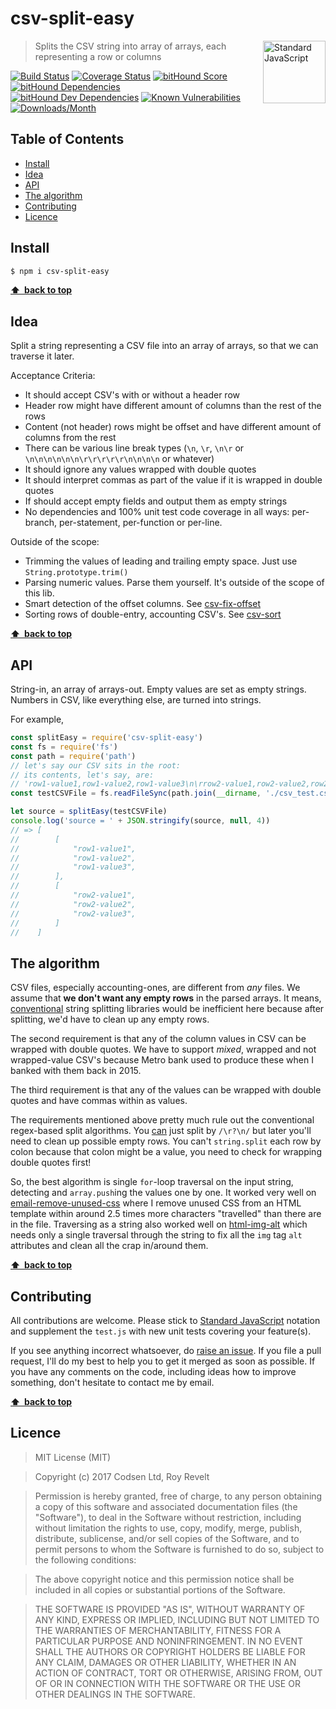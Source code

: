 # csv-split-easy

<a href="https://standardjs.com" style="float: right; padding: 0 0 20px 20px;"><img src="https://cdn.rawgit.com/feross/standard/master/sticker.svg" alt="Standard JavaScript" width="100" align="right"></a>

> Splits the CSV string into array of arrays, each representing a row or columns

[![Build Status][travis-img]][travis-url]
[![Coverage Status][cov-img]][cov-url]
[![bitHound Score][bithound-img]][bithound-url]
[![bitHound Dependencies][deps-img]][deps-url]
[![bitHound Dev Dependencies][dev-img]][dev-url]
[![Known Vulnerabilities][vulnerabilities-img]][vulnerabilities-url]
[![Downloads/Month][downloads-img]][downloads-url]

## Table of Contents

<!-- START doctoc generated TOC please keep comment here to allow auto update -->
<!-- DON'T EDIT THIS SECTION, INSTEAD RE-RUN doctoc TO UPDATE -->


- [Install](#install)
- [Idea](#idea)
- [API](#api)
- [The algorithm](#the-algorithm)
- [Contributing](#contributing)
- [Licence](#licence)

<!-- END doctoc generated TOC please keep comment here to allow auto update -->

## Install

```bash
$ npm i csv-split-easy
```

**[⬆ &nbsp;back to top](#)**

## Idea

Split a string representing a CSV file into an array of arrays, so that we can traverse it later.

Acceptance Criteria:

- It should accept CSV's with or without a header row
- Header row might have different amount of columns than the rest of the rows
- Content (not header) rows might be offset and have different amount of columns from the rest
- There can be various line break types (`\n`, `\r`, `\n\r` or `\n\n\n\n\n\n\r\r\r\r\r\n\n\n\n` or whatever)
- It should ignore any values wrapped with double quotes
- It should interpret commas as part of the value if it is wrapped in double quotes
- If should accept empty fields and output them as empty strings
- No dependencies and 100% unit test code coverage in all ways: per-branch, per-statement, per-function or per-line.

Outside of the scope:

- Trimming the values of leading and trailing empty space. Just use `String.prototype.trim()`
- Parsing numeric values. Parse them yourself. It's outside of the scope of this lib.
- Smart detection of the offset columns. See [csv-fix-offset](https://github.com/codsen/csv-fix-offset)
- Sorting rows of double-entry, accounting CSV's. See [csv-sort](https://github.com/codsen/csv-sort)

**[⬆ &nbsp;back to top](#)**

## API

String-in, an array of arrays-out.
Empty values are set as empty strings.
Numbers in CSV, like everything else, are turned into strings.

For example,

```js
const splitEasy = require('csv-split-easy')
const fs = require('fs')
const path = require('path')
// let's say our CSV sits in the root:
// its contents, let's say, are:
// 'row1-value1,row1-value2,row1-value3\n\rrow2-value1,row2-value2,row2-value3'
const testCSVFile = fs.readFileSync(path.join(__dirname, './csv_test.csv'), 'utf8')

let source = splitEasy(testCSVFile)
console.log('source = ' + JSON.stringify(source, null, 4))
// => [
//        [
//            "row1-value1",
//            "row1-value2",
//            "row1-value3",
//        ],
//        [
//            "row2-value1",
//            "row2-value2",
//            "row2-value3",
//        ]
//    ]
```

## The algorithm

CSV files, especially accounting-ones, are different from _any_ files. We assume that **we don't want any empty rows** in the parsed arrays. It means, [conventional](https://github.com/sindresorhus/split-lines/) string splitting libraries would be inefficient here because after splitting, we'd have to clean up any empty rows.

The second requirement is that any of the column values in CSV can be wrapped with double quotes. We have to support _mixed_, wrapped and not wrapped-value CSV's because Metro bank used to produce these when I banked with them back in 2015.

The third requirement is that any of the values can be wrapped with double quotes and have commas within as values.

The requirements mentioned above pretty much rule out the conventional regex-based split algorithms. You [can](https://github.com/sindresorhus/split-lines/blob/master/index.js) just split by `/\r?\n/` but later you'll need to clean up possible empty rows. You can't `string.split` each row by colon because that colon might be a value, you need to check for wrapping double quotes first!

So, the best algorithm is single `for`-loop traversal on the input string, detecting and `array.push`ing the values one by one. It worked very well on [email-remove-unused-css](https://github.com/codsen/email-remove-unused-css) where I remove unused CSS from an HTML template within around 2.5 times more characters "travelled" than there are in the file. Traversing as a string also worked well on [html-img-alt](https://github.com/codsen/html-img-alt) which needs only a single traversal through the string to fix all the `img` tag `alt` attributes and clean all the crap in/around them.

**[⬆ &nbsp;back to top](#)**

## Contributing

All contributions are welcome. Please stick to [Standard JavaScript](https://standardjs.com) notation and supplement the `test.js` with new unit tests covering your feature(s).

If you see anything incorrect whatsoever, do [raise an issue](https://github.com/codsen/csv-split-easy/issues). If you file a pull request, I'll do my best to help you to get it merged as soon as possible. If you have any comments on the code, including ideas how to improve something, don't hesitate to contact me by email.

**[⬆ &nbsp;back to top](#)**

## Licence

> MIT License (MIT)

> Copyright (c) 2017 Codsen Ltd, Roy Revelt

> Permission is hereby granted, free of charge, to any person obtaining a copy
of this software and associated documentation files (the "Software"), to deal
in the Software without restriction, including without limitation the rights
to use, copy, modify, merge, publish, distribute, sublicense, and/or sell
copies of the Software, and to permit persons to whom the Software is
furnished to do so, subject to the following conditions:

> The above copyright notice and this permission notice shall be included in all
copies or substantial portions of the Software.

> THE SOFTWARE IS PROVIDED "AS IS", WITHOUT WARRANTY OF ANY KIND, EXPRESS OR
IMPLIED, INCLUDING BUT NOT LIMITED TO THE WARRANTIES OF MERCHANTABILITY,
FITNESS FOR A PARTICULAR PURPOSE AND NONINFRINGEMENT. IN NO EVENT SHALL THE
AUTHORS OR COPYRIGHT HOLDERS BE LIABLE FOR ANY CLAIM, DAMAGES OR OTHER
LIABILITY, WHETHER IN AN ACTION OF CONTRACT, TORT OR OTHERWISE, ARISING FROM,
OUT OF OR IN CONNECTION WITH THE SOFTWARE OR THE USE OR OTHER DEALINGS IN THE
SOFTWARE.

[travis-img]: https://travis-ci.org/codsen/csv-split-easy.svg?branch=master
[travis-url]: https://travis-ci.org/codsen/csv-split-easy

[cov-img]: https://coveralls.io/repos/github/codsen/csv-split-easy/badge.svg?branch=master
[cov-url]: https://coveralls.io/github/codsen/csv-split-easy?branch=master

[bithound-img]: https://www.bithound.io/github/codsen/csv-split-easy/badges/score.svg
[bithound-url]: https://www.bithound.io/github/codsen/csv-split-easy

[deps-img]: https://www.bithound.io/github/codsen/csv-split-easy/badges/dependencies.svg
[deps-url]: https://www.bithound.io/github/codsen/csv-split-easy/master/dependencies/npm

[dev-img]: https://www.bithound.io/github/codsen/csv-split-easy/badges/devDependencies.svg
[dev-url]: https://www.bithound.io/github/codsen/csv-split-easy/master/dependencies/npm

[downloads-img]: https://img.shields.io/npm/dm/csv-split-easy.svg
[downloads-url]: https://www.npmjs.com/package/csv-split-easy

[vulnerabilities-img]: https://snyk.io/test/github/codsen/csv-split-easy/badge.svg
[vulnerabilities-url]: https://snyk.io/test/github/codsen/csv-split-easy
